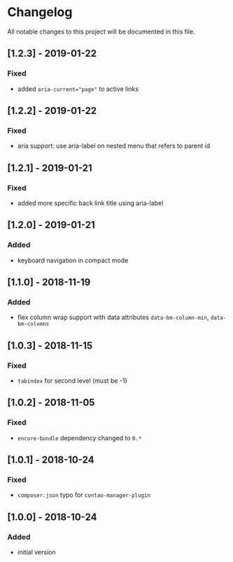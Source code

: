 # Changelog
All notable changes to this project will be documented in this file.

## [1.2.3] - 2019-01-22

### Fixed
- added `aria-current="page"` to active links

## [1.2.2] - 2019-01-22

### Fixed
- aria support: use aria-label on nested menu that refers to parent id

## [1.2.1] - 2019-01-21

### Fixed
- added more specific back link title using aria-label

## [1.2.0] - 2019-01-21

### Added
- keyboard navigation in compact mode

## [1.1.0] - 2018-11-19

### Added
- flex column wrap support with data attributes `data-bm-column-min`, `data-bm-columns`

## [1.0.3] - 2018-11-15

### Fixed
- `tabindex` for second level (must be -1)

## [1.0.2] - 2018-11-05

### Fixed
- `encore-bundle` dependency changed to `0.*`

## [1.0.1] - 2018-10-24

### Fixed
- `composer.json` typo for `contao-manager-plugin`

## [1.0.0] - 2018-10-24

### Added
- initial version
